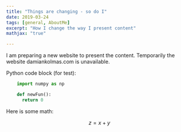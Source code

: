 ```yaml
---
title: "Things are changing - so do I"
date: 2019-03-24
tags: [general, AboutMe]
excerpt: "How I change the way I present content"
mathjax: "true"

---
```


I am preparing a new website to present the content. Temporarily the website damiankolmas.com is unavailable.

Python code block (for test):
```python
    import numpy as np

    def newFun():
      return 0
```
Here is some math:

$$z=x+y$$
